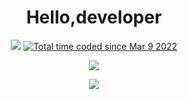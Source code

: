 # <div align='center' >Hello,developer</div>

<div align='center'>
<a ><img src="https://img.shields.io/badge/dynamic/json?url=https%3A%2F%2Fapi.swo.moe%2Fstats%2Fgithub%2FFree-Aaron-Li&query=count&color=181717&label=GitHub&labelColor=282c34&logo=github&suffix=+follows&cacheSeconds=3600"></a>
<a href="https://wakatime.com/@fe40087f-8eae-48dc-9950-ad0633db1591"><img src="https://wakatime.com/badge/user/fe40087f-8eae-48dc-9950-ad0633db1591.svg" alt="Total time coded since Mar 9 2022" /></a>
  </div>

<p align="center">
  <img src="https://readme-typing-svg.demolab.com/?lines=你好!+开发者;Hello!+developer&font=Fira%20Code&center=true&width=380&height=50&duration=4000&pause=1000">
</p>


<div align='center'>
<a> <img src="https://github-readme-streak-stats.herokuapp.com/?user=free-aaron-li" /> </a>
</div>
 


